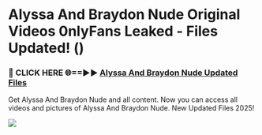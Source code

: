 # Alyssa And Braydon Nude Original Videos 0nlyFans Leaked - Files Updated! ()

<h3>🔴 CLICK HERE 🌐==►► <a href="https://tinyurl.com/2p9ay9w9" rel="nofollow">Alyssa And Braydon Nude Updated Files</a></h3>

Get Alyssa And Braydon Nude and all content. Now you can access all videos and pictures of Alyssa And Braydon Nude. New Updated Files 2025!

[![](https://i.imgur.com/KQgVmj3.gif)](https://tinyurl.com/2p9ay9w9)
